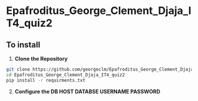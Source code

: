 # Epafroditus_George_Clement_Djaja_IT4_quiz2
## To install

1. **Clone the Repository**
```bash
git clone https://github.com/georgeclm/Epafroditus_George_Clement_Djaja_IT4_quiz2
cd Epafroditus_George_Clement_Djaja_IT4_quiz2
pip install -r requirments.txt
```

2. **Configure the DB HOST DATABSE USERNAME PASSWORD**


